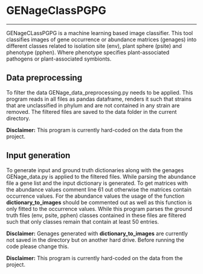 # GENageClassPGPG
***
GENageCLassPGPG is a machine learning based image classifier. 
This tool classifies images of gene occurrence or abundance matrices (genages) into different classes related to isolation site (env), plant sphere (psite) and 
phenotype (pphen). Where phenotype specifies plant-associated pathogens or 
plant-associated symbionts.

## Data preprocessing
To filter the data GENage_data_preprocessing.py needs to be applied. This 
program reads in all files as pandas dataframe, renders it such that strains 
that are unclassified in phylum and are not contained in any strain are removed.
The filtered files are saved to the data folder in the current directory.

__Disclaimer:__ This program is currently hard-coded on the data from the project.

## Input generation
To generate input and ground truth dictionaries along with the genages GENage_data.py is applied to the filtered files. While parsing the abundance 
file a gene list and the input dictionary is generated. To get matrices with the 
abundance values comment line 61 out otherwise the matrices contain occurrence values. For the abundance values the usage of the function __dictionary_to_images__ should be commented out as well as this function is 
only fitted to the occurrence values. While this program parses the ground truth 
files (env, psite, pphen) classes contained in these files are filtered such 
that only classes remain that contain at least 50 entries. 

__Disclaimer:__ Genages generated with __dictionary_to_images__ are currently 
not saved in the directory but on another hard drive. Before running the code please change this.

__Disclaimer:__ This program is currently hard-coded on the data from the project.
